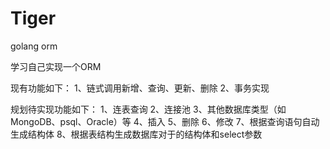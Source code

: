 # Tiger

golang orm

学习自己实现一个ORM

现有功能如下：
1、链式调用新增、查询、更新、删除
2、事务实现

规划待实现功能如下：
1、连表查询
2、连接池
3、其他数据库类型（如MongoDB、psql、Oracle）等
4、插入
5、删除
6、修改
7、根据查询语句自动生成结构体
8、根据表结构生成数据库对于的结构体和select参数
